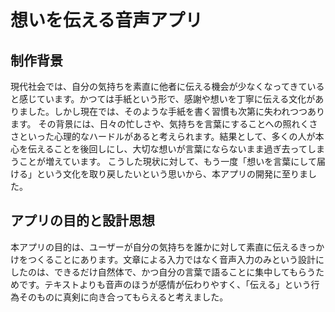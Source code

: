# 想いを伝える音声アプリ

## 制作背景

現代社会では、自分の気持ちを素直に他者に伝える機会が少なくなってきていると感じています。かつては手紙という形で、感謝や想いを丁寧に伝える文化がありました。しかし現在では、そのような手紙を書く習慣も次第に失われつつあります。
その背景には、日々の忙しさや、気持ちを言葉にすることへの照れくささといった心理的なハードルがあると考えられます。結果として、多くの人が本心を伝えることを後回しにし、大切な想いが言葉にならないまま過ぎ去ってしまうことが増えています。
こうした現状に対して、もう一度「想いを言葉にして届ける」という文化を取り戻したいという思いから、本アプリの開発に至りました。

## アプリの目的と設計思想

本アプリの目的は、ユーザーが自分の気持ちを誰かに対して素直に伝えるきっかけをつくることにあります。文章による入力ではなく音声入力のみという設計にしたのは、できるだけ自然体で、かつ自分の言葉で語ることに集中してもらうためです。テキストよりも音声のほうが感情が伝わりやすく、「伝える」という行為そのものに真剣に向き合ってもらえると考えました。